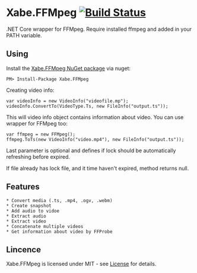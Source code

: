 # Xabe.FFMpeg  [![Build Status](https://travis-ci.org/tomaszzmuda/Xabe.FFMpeg.svg?branch=master)](https://travis-ci.org/tomaszzmuda/Xabe.FFMpeg)

.NET Core wrapper for FFMpeg.
Require installed ffmpeg and added in your PATH variable.

## Using ##

Install the [Xabe.FFMpeg NuGet package](https://www.nuget.org/packages/Xabe.FFMpeg "") via nuget:

	PM> Install-Package Xabe.FFMpeg
	
Creating video info:

	var videoInfo = new VideoInfo("videofile.mp");
	videoInfo.ConvertTo(VideoType.Ts, new FileInfo("output.ts"));
	
This will video info object contains information about video. 
You can use wrapper for FFMpeg too:

	var ffmpeg = new FFMpeg();
	ffmpeg.ToTs(new VideoInfo("video.mp4"), new FileInfo("output.ts"));

Last parameter is optional and defines if lock should be automatically refreshing before expired.

If file already has lock file, and it time haven't expired, method returns null.

## Features ##

	* Convert media (.ts, .mp4, .ogv, .webm)
	* Create snapshot
	* Add audio to vidoe
	* Extract audio
	* Extract video
	* Concatenate multiple videos
	* Get information about video by FFProbe
	
## Lincence ## 

Xabe.FFMpeg is licensed under MIT - see [License](License.md) for details.
